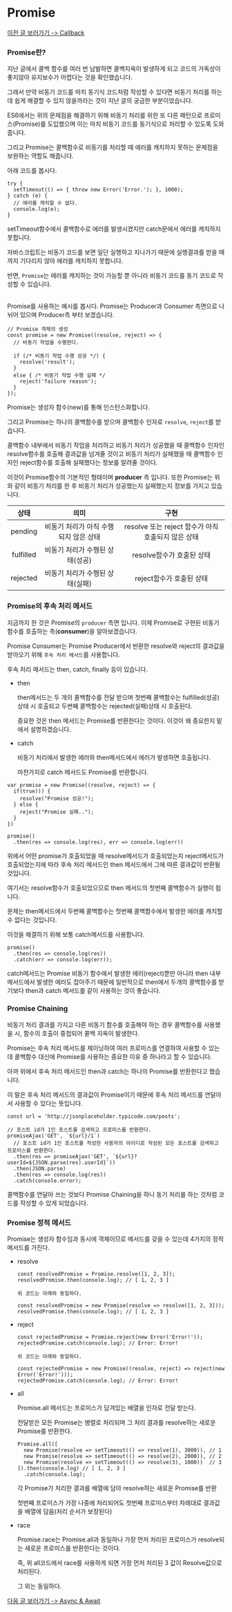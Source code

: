 # Promise

[이전 글 보러가기 -> Callback](./Callback.md)

### Promise란?

지난 글에서 콜백 함수를 여러 번 남발하면 콜백지옥이 발생하게 되고 코드의 가독성이 좋지않아 유지보수가 어렵다는 것을 확인했습니다.<br>

그래서 만약 비동기 코드를 마치 동기식 코드처럼 작성할 수 있다면 비동기 처리를 하는데 쉽게 해결할 수 있지 않을까라는 것이 지난 글의 궁금한 부분이었습니다.<br>

ES6에서는 위의 문제점을 해결하기 위해 비동기 처리를 위한 또 다른 패턴으로 프로미스(Promise)를 도입했으며 이는 마치 비동기 코드를 동기식으로 처리할 수 있도록 도와줍니다.<br>

그리고 Promise는 콜백함수로 비동기를 처리할 때 에러를 캐치하지 못하는 문제점을 보완하는 역할도 해줍니다.<br>

아래 코드를 봅시다.<br>

```
try {
  setTimeout(() => { throw new Error('Error.'); }, 1000);
} catch (e) {
  // 에러를 캐치할 수 없다.
  console.log(e);
}
```

setTimeout함수에서 콜백함수로 에러를 발생시켰지만 catch문에서 에러를 캐치하지 못합니다.<br>

자바스크립트는 비동기 코드를 보면 일단 실행하고 지나가기 때문에 실행결과를 받을 때까지 기다리지 않아 에러를 캐치하지 못합니다.<br>

반면, `Promise`는 에러를 캐치하는 것이 가능할 뿐 아니라 비동기 코드를 동기 코드로 작성할 수 있습니다.<br><br>

Promise를 사용하는 예시를 봅시다. Promise는 Producer과 Consumer 측면으로 나뉘어 있으며 Producer측 부터 보겠습니다.<br>

```
// Promise 객체의 생성
const promise = new Promise((resolve, reject) => {
  // 비동기 작업을 수행한다.

  if (/* 비동기 작업 수행 성공 */) {
    resolve('result');
  }
  else { /* 비동기 작업 수행 실패 */
    reject('failure reason');
  }
});
```

Promise는 생성자 함수(new)를 통해 인스턴스화합니다.<br>

그리고 Promise는 하나의 콜백함수를 받으며 콜백함수 인자로 `resolve`, `reject`를 받습니다.<br>

콜백함수 내부에서 비동기 작업을 처리하고 비동기 처리가 성공했을 때 콜백함수 인자인 resolve함수를 호출해 결과값을 넘겨줄 것이고 비동기 처리가 실패했을 때 콜백함수 인자인 reject함수를 호출해 실패했다는 정보를 알려줄 것이다.<br>

이것이 Promise함수의 기본적인 형태이며 **producer** 측 입니다. 또한 Promise는 위와 같이 비동기 처리를 한 후 비동기 처리가 성공했는지 실패했는지 정보를 가지고 있습니다.<br>

|   상태    |                 의미                  |                        구현                        |
| :-------: | :-----------------------------------: | :------------------------------------------------: |
|  pending  | 비동기 처리가 아직 수행되지 않은 상태 | resolve 또는 reject 함수가 아직 호출되지 않은 상태 |
| fulfilled |    비동기 처리가 수행된 상태(성공)    |             resolve함수가 호출된 상태              |
| rejected  |    비동기 처리가 수행된 상태(실패)    |              reject함수가 호출된 상태              |

### Promise의 후속 처리 메서드

지금까지 한 것은 Promise의 `producer` 측면 입니다. 이제 Promise로 구현된 비동기 함수를 호출하는 측(**consumer**)을 알아보겠습니다.<br>

Promise Consumer는 Promise Producer에서 반환한 resolve와 reject의 결과값을 받아오기 위해 `후속 처리 메서드`를 사용합니다.<br>

후속 처리 메서드는 then, catch, finally 등이 있습니다.<br>

- then

  then메서드는 두 개의 콜백함수를 전달 받으며 첫번째 콜백함수는 fulfilled(성공)상태 시 호출되고 두번째 콜백함수는 rejected(실패)상태 시 호출된다.

  중요한 것은 then 메서드는 Promise를 반환한다는 것이다. 이것이 왜 중요한지 밑에서 설명하겠습니다.

- catch

  비동기 처리에서 발생한 에러와 then메서드에서 에러가 발생하면 호출됩니다.

  마찬가지로 catch 메서드도 Promise를 반환합니다.

```
var promise = new Promise((resolve, reject) => {
  if(true))) {
    resolve("Promise 성공!");
  } else {
    reject("Promise 실패..");
  }
})

promise()
  .then(res => console.log(res), err => console.log(err))
```

위에서 어떤 promise가 호출되었을 때 resolve메서드가 호출되었는지 reject메서드가 호출되었는지에 따라 후속 처리 메서드인 then 메서드에서 그에 따른 결과값이 반환될 것입니다.<br>

여기서는 resolve함수가 호출되었으므로 then 메서드의 첫번째 콜백함수가 실행이 됩니다.<br>

문제는 then메서드에서 두번째 콜백함수는 첫번째 콜백함수에서 발생한 에러를 캐치할 수 없다는 것입니다.<br>

이것을 해결하기 위해 보통 catch메서드를 사용합니다.<br>

```
promise()
  .then(res => console.log(res))
  .catch(err => console.log(err));
```

catch메서드는 Promise 비동기 함수에서 발생한 에러(reject)뿐만 아니라 then 내부 메서드에서 발생한 에러도 잡아주기 때문에 일반적으로 then에서 두개의 콜백함수를 받기보다 then과 catch 메서드를 같이 사용하는 것이 좋습니다.<br>

### Promise Chaining

비동기 처리 결과를 가지고 다른 비동기 함수를 호출해야 하는 경우 콜백함수를 사용했을 시, 함수의 호출이 중첩되어 콜백 지옥이 발생한다.<br>

Promise는 후속 처리 메서드를 체이닝하여 여러 프로미스를 연결하여 사용할 수 있는데 콜백함수 대신에 Promise를 사용하는 중요한 이유 중 하나라고 할 수 있습니다.<br>

아까 위에서 후속 처리 메서드인 then과 catch는 하나의 Promise를 반환한다고 했습니다.<br>

이 말은 후속 처리 메서드의 결과값이 Promise이기 때문에 후속 처리 메서드를 연달아서 사용할 수 있다는 뜻입니다.<br>

```
const url = 'http://jsonplaceholder.typicode.com/posts';

// 포스트 id가 1인 포스트를 검색하고 프로미스를 반환한다.
promiseAjax('GET', `${url}/1`)
  // 포스트 id가 1인 포스트를 작성한 사용자의 아이디로 작성된 모든 포스트를 검색하고 프로미스를 반환한다.
  .then(res => promiseAjax('GET', `${url}?userId=${JSON.parse(res).userId}`))
  .then(JSON.parse)
  .then(res => console.log(res))
  .catch(console.error);
```

콜백함수를 연달아 쓰는 것보다 Promise Chaining을 하니 동기 처리를 하는 것처럼 코드를 작성할 수 있게 되었습니다.<br>

### Promise 정적 메서드

Promise는 생성자 함수임과 동시에 객체이므로 메서드를 갖을 수 있는데 4가지의 정적 메서드를 가진다.<br>

- resolve

  ```
  const resolvedPromise = Promise.resolve([1, 2, 3]);
  resolvedPromise.then(console.log); // [ 1, 2, 3 ]

  위 코드는 아래와 동일하다.

  const resolvedPromise = new Promise(resolve => resolve([1, 2, 3]));
  resolvedPromise.then(console.log); // [ 1, 2, 3 ]
  ```

- reject

  ```
  const rejectedPromise = Promise.reject(new Error('Error!'));
  rejectedPromise.catch(console.log); // Error: Error!

  위 코드는 아래와 동일하다.

  const rejectedPromise = new Promise((resolve, reject) => reject(new Error('Error!')));
  rejectedPromise.catch(console.log); // Error: Error!
  ```

- all

  Promise.all 메서드는 프로미스가 담겨있는 배열을 인자로 전달 받는다.

  전달받은 모든 Promise는 병렬로 처리되며 그 처리 결과를 resolve하는 새로운 Promise를 반환한다.

  ```
  Promise.all([
    new Promise(resolve => setTimeout(() => resolve(1), 3000)), // 1
    new Promise(resolve => setTimeout(() => resolve(2), 2000)), // 2
    new Promise(resolve => setTimeout(() => resolve(3), 1000))  // 3
  ]).then(console.log) // [ 1, 2, 3 ]
    .catch(console.log);
  ```

  각 Promise가 처리한 결과를 배열에 담아 resolve하는 새로운 Promise를 반환

  첫번째 프로미스가 가장 나중에 처리되어도 첫번째 프로미스부터 차례대로 결과값을 배열에 담음(처리 순서가 보장된다)

- race

  Promise.race는 Promise.all과 동일하나 가장 먼저 처리된 프로미스가 resolve되는 새로운 프로미스를 반환한다는 것이다.

  즉, 위 all코드에서 race를 사용하게 되면 가장 먼저 처리된 3 값이 Resolve값으로 처리된다.

  그 외는 동일하다.

[다음 글 보러가기 -> Async & Await](./Async-Await.md)
